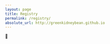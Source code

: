 ```yaml
---
layout: page
title: Registry
permalink: /registry/
absolute_url: http://greenkidneybean.github.io
---
```

:gift:
